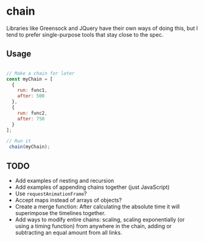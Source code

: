 # chain

Libraries like Greensock and JQuery have their own ways of doing this, but I tend to prefer single-purpose tools that stay close to the spec.

## Usage 

```javascript

// Make a chain for later
const myChain = [
  {
    run: func1,
    after: 500
  },
  {
    run: func2,
    after: 750
  }
];

// Run it
 chain(myChain);
```


## TODO

- Add examples of nesting and recursion
- Add examples of appending chains together (just JavaScript)
- Use `requestAnimationFrame`?
- Accept maps instead of arrays of objects?
- Create a merge function: After calculating the absolute time it will superimpose the timelines together.
- Add ways to modify entire chains: scaling, scaling exponentially (or using a timing function) from anywhere in the chain, adding or subtracting an equal amount from all links.
